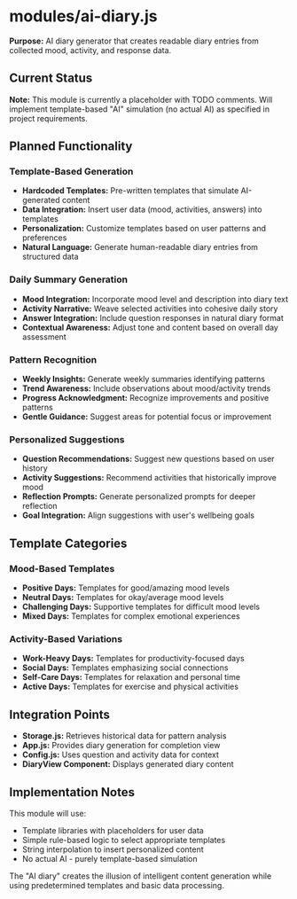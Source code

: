 # modules/ai-diary.js

**Purpose:** AI diary generator that creates readable diary entries from collected mood, activity, and response data.

## Current Status
**Note:** This module is currently a placeholder with TODO comments. Will implement template-based "AI" simulation (no actual AI) as specified in project requirements.

## Planned Functionality

### Template-Based Generation
- **Hardcoded Templates:** Pre-written templates that simulate AI-generated content
- **Data Integration:** Insert user data (mood, activities, answers) into templates
- **Personalization:** Customize templates based on user patterns and preferences
- **Natural Language:** Generate human-readable diary entries from structured data

### Daily Summary Generation
- **Mood Integration:** Incorporate mood level and description into diary text
- **Activity Narrative:** Weave selected activities into cohesive daily story
- **Answer Integration:** Include question responses in natural diary format
- **Contextual Awareness:** Adjust tone and content based on overall day assessment

### Pattern Recognition
- **Weekly Insights:** Generate weekly summaries identifying patterns
- **Trend Awareness:** Include observations about mood/activity trends
- **Progress Acknowledgment:** Recognize improvements and positive patterns
- **Gentle Guidance:** Suggest areas for potential focus or improvement

### Personalized Suggestions
- **Question Recommendations:** Suggest new questions based on user history
- **Activity Suggestions:** Recommend activities that historically improve mood
- **Reflection Prompts:** Generate personalized prompts for deeper reflection
- **Goal Integration:** Align suggestions with user's wellbeing goals

## Template Categories

### Mood-Based Templates
- **Positive Days:** Templates for good/amazing mood levels
- **Neutral Days:** Templates for okay/average mood levels  
- **Challenging Days:** Supportive templates for difficult mood levels
- **Mixed Days:** Templates for complex emotional experiences

### Activity-Based Variations
- **Work-Heavy Days:** Templates for productivity-focused days
- **Social Days:** Templates emphasizing social connections
- **Self-Care Days:** Templates for relaxation and personal time
- **Active Days:** Templates for exercise and physical activities

## Integration Points
- **Storage.js:** Retrieves historical data for pattern analysis
- **App.js:** Provides diary generation for completion view
- **Config.js:** Uses question and activity data for context
- **DiaryView Component:** Displays generated diary content

## Implementation Notes
This module will use:
- Template libraries with placeholders for user data
- Simple rule-based logic to select appropriate templates
- String interpolation to insert personalized content
- No actual AI - purely template-based simulation

The "AI diary" creates the illusion of intelligent content generation while using predetermined templates and basic data processing.